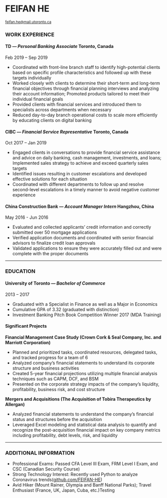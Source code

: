 
# FEIFAN HE
<span style="text-align: right"><sub>feifan.he@mail.utoronto.ca</sub></span>

### WORK EXPERIENCE

#### TD _— Personal Banking Associate_ Toronto, Canada 
Feb 2019 – Sep 2019
- Coordinated with front-line branch staff to identify high-potential clients based on specific profile characteristics and followed up with these targets individually
- Worked closely with clients to determine their short-term and long-term financial objectives through financial planning interviews and analyzing their account information; Promoted products tailored to meet their individual financial goals
- Provided clients with financial services and introduced them to specialists across departments when necessary
- Reduced day-to-day branch operational costs to scale more efficiently by educating clients on digital banking

#### CIBC _— Financial Service Representative_  Toronto, Canada
Oct 2017 – Jan 2019
- Engaged clients in conversations to provide financial service assistance and advice on daily banking, cash management, investments, and loans; Implemented sales strategy to achieve and exceed quarterly sales targets
- Identified issues resulting in customer escalations and developed effective solutions for each situation
- Coordinated with different departments to follow up and resolve second-level escalations in a timely manner to avoid negative customer experience

#### China Construction Bank _— Account Manager Intern_ Hangzhou, China
May 2016 - Jun 2016
- Evaluated and collected applicants’ credit information and correctly submitted over 50 mortgage applications
- Verified application documents and coordinated with senior financial advisors to finalize credit loan approvals
- Validated applications to ensure they were accurately filled out and were complete with the proper documents

---
### EDUCATION
#### University of Toronto _— Bachelor of Commerce_
2013 – 2017
- Graduated with a Specialist in Finance as well as a Major in Economics
- Cumulative GPA of 3.32 (graduated with distinction)
- Investment Banking Pitch Book Competition Winner 2017 (MDA Training)

#### Significant Projects
**Financial Management Case Study (Crown Cork & Seal Company, Inc. and Marriott Corporation)**
- Planned and prioritized tasks, coordinated resources, delegated tasks, and tracked progress for a team of 6
- Analyzed company’s financial statements to understand its corporate structure and business activities
- Created 5-year financial projections utilizing multiple financial analysis techniques such as CAPM, DCF, and BSM
- Presented on the corporate strategy impacts of the company’s liquidity, profitability, business risk, and cost structure

**Mergers and Acquisitions (The Acquisition of Tobira Therapeutics by Allergan)**
- Analyzed financial statements to understand the company’s financial status and structures before the acquisition
- Leveraged Excel modeling and statistical data analysis to quantify and recognize the post-acquisition financial impact on key company metrics including profitability, debt levels, risk, and liquidity

---
### ADDITIONAL INFORMATION
- Professional Exams: Passed CFA Level III Exam, FRM Level I Exam, and CSC (Canadian Security Course)
- Strong Technology Interest: Recently used Python to analyze Coronavirus trends([github.com/FEIFAN-HE](https://github.com/FEIFAN-HE))
- Avid Hiker (Mount Rainer, Olympia and Banff National Parks); Travel Enthusiast (France, UK, Japan, Cuba, etc.)Testing
<!--stackedit_data:
eyJoaXN0b3J5IjpbLTIwNjQ2NjU3MDYsNzc1OTQ1ODU4LC04MD
MzOTkyOTcsNDk3NDU2MTU2LDIwMzMyMDIwODUsOTEzMDcxMjEz
LDE2MDY0MjU3MDYsODA5NjE2MTU0LDMxNDcxOTQwMyw5OTkwOT
U5NTksLTIwOTA4NTU2NTksNjU0NzA5MTIxLDY1NDcwOTEyMSw5
NzY1MDk4MzMsLTE5MDQ1MzcyMDYsLTE2MTE4MjE2NTEsMTU2Nj
Y3ODM5NiwtMTI2NDQ1MjYzMl19
-->